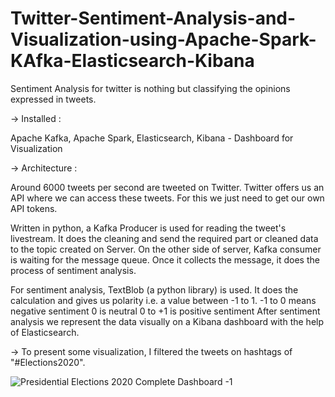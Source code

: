 # Twitter-Sentiment-Analysis-and-Visualization-using-Apache-Spark-KAfka-Elasticsearch-Kibana




Sentiment Analysis for twitter is nothing but classifying the opinions expressed in tweets.


-> Installed :

Apache Kafka, 
Apache Spark, 
Elasticsearch, 
Kibana - Dashboard for Visualization



-> Architecture :

Around 6000 tweets per second are tweeted on Twitter. Twitter offers us an API where we can access these tweets. For this we just need to get our own API tokens.

Written in python, a Kafka Producer is used for reading the tweet's livestream. It does the cleaning and send the required part or cleaned data to the topic created on Server.
On the other side of server, Kafka consumer is waiting for the message queue. Once it collects the message, it does the process of sentiment analysis.

For sentiment analysis, TextBlob (a python library) is used. It does the calculation and gives us polarity i.e. a value between -1 to 1. -1 to 0 means negative sentiment 0 is neutral 0 to +1 is positive sentiment
After sentiment analysis we represent the data visually on a Kibana dashboard with the help of Elasticsearch.

-> To present some visualization, I filtered the tweets on hashtags of "#Elections2020".




![Presidential Elections 2020 Complete Dashboard -1 ](https://user-images.githubusercontent.com/42825746/83846363-78ea7700-a6d8-11ea-80f5-83527f1c9bf2.png)






